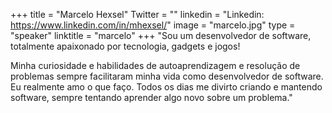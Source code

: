 +++ 
title = "Marcelo Hexsel" 
Twitter = "" 
linkedin = "Linkedin: https://www.linkedin.com/in/mhexsel/" 
image = "marcelo.jpg" 
type = "speaker" 
linktitle = "marcelo" 
+++ 
"Sou um desenvolvedor de software, totalmente apaixonado por tecnologia, gadgets e jogos!

Minha curiosidade e habilidades de autoaprendizagem e resolução de problemas sempre facilitaram minha vida como desenvolvedor de software.
Eu realmente amo o que faço. Todos os dias me divirto criando e mantendo software, sempre tentando aprender algo novo sobre um problema."